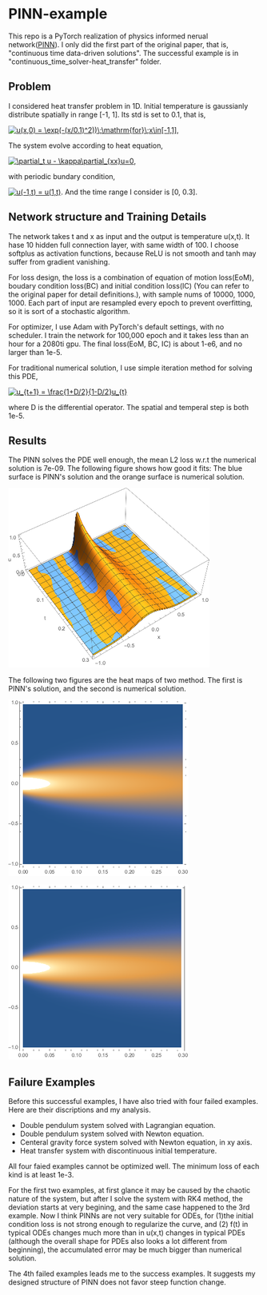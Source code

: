 
# PINN-example
This repo is a PyTorch realization of physics informed nerual network([PINN](https://github.com/maziarraissi/PINNs "physics informed neural networks")). I only did the first part of the original paper, that is, "continuous time data-driven solutions". The successful example is in "continuous_time_solver-heat_transfer" folder.


## Problem

I considered heat transfer problem in 1D. Initial temperature is gaussianly distribute spatially in range [-1, 1]. Its std is set to 0.1, that is,

<a href="https://www.codecogs.com/eqnedit.php?latex=u(x,0)&space;=&space;\exp(-(x/0.1)^2))\;\mathrm{for}\;x\in[-1,1]" target="_blank"><img src="https://latex.codecogs.com/gif.latex?u(x,0)&space;=&space;\exp(-(x/0.1)^2))\;\mathrm{for}\;x\in[-1,1]" title="u(x,0) = \exp(-(x/0.1)^2))\;\mathrm{for}\;x\in[-1,1]" /></a>,

The system evolve according to heat equation,

<a href="https://www.codecogs.com/eqnedit.php?latex=\partial_t&space;u&space;-&space;\kappa\partial_{xx}u=0" target="_blank"><img src="https://latex.codecogs.com/gif.latex?\partial_t&space;u&space;-&space;\kappa\partial_{xx}u=0" title="\partial_t u - \kappa\partial_{xx}u=0" /></a>,

with periodic bundary condition,

<a href="https://www.codecogs.com/eqnedit.php?latex=u(-1,t)&space;=&space;u(1,t)" target="_blank"><img src="https://latex.codecogs.com/gif.latex?u(-1,t)&space;=&space;u(1,t)" title="u(-1,t) = u(1,t)" /></a>.
And the time range I consider is [0, 0.3].

## Network structure and Training Details

The network takes  t and x as input and the output is temperature u(x,t). It hase 10 hidden full connection layer, with same width of 100. I choose softplus as activation functions, because ReLU is not smooth and tanh may suffer from gradient vanishing.

For loss design, the loss is a combination of equation of motion loss(EoM), boudary condition loss(BC) and initial condition loss(IC) (You can refer to the original paper for detail definitions.), with sample nums of 10000, 1000, 1000. Each part of input are resampled every epoch to prevent overfitting, so it is sort of a stochastic algorithm.

For optimizer, I use Adam with PyTorch's default settings, with no scheduler. I train the network for 100,000 epoch and it takes less than an hour for a 2080ti gpu. The final loss(EoM, BC, IC) is about 1-e6, and no larger than 1e-5.

For traditional numerical solution, I use simple iteration method for solving this PDE, 

<a href="https://www.codecogs.com/eqnedit.php?latex=u_{t&plus;1}&space;=&space;\frac{1&plus;D/2}{1-D/2}u_{t}" target="_blank"><img src="https://latex.codecogs.com/gif.latex?u_{t&plus;1}&space;=&space;\frac{1&plus;D/2}{1-D/2}u_{t}" title="u_{t+1} = \frac{1+D/2}{1-D/2}u_{t}" /></a>

where D is the differential operator. The spatial and temperal step is both 1e-5.

## Results

The PINN solves the PDE well enough, the mean L2 loss w.r.t the numerical solution is 7e-09. The following figure shows how good it fits: The blue surface is PINN's solution and the orange surface is numerical solution.

![avatar](figure/3D.png)

The following two figures are the heat maps of two method. The first is PINN's solution, and the second is numerical solution.

![PINN](figure/PINN.png "PINN")

![Numerical](figure/numerical.png "Numerical")

## Failure Examples

Before this successful examples, I have also tried with four failed examples. Here are their discriptions and my analysis.

- Double pendulum system solved with Lagrangian equation.
- Double pendulum system solved with Newton equation.
- Centeral gravity force system solved with Newton equation, in xy axis.
- Heat transfer system with discontinuous initial temperature.

All four faied examples cannot be optimized well. The minimum loss of each kind is at least 1e-3. 

For the first two examples, at first glance it may be caused by the chaotic nature of the system, but after I solve the system with RK4 method, the deviation starts at very begining, and the same case happened to the 3rd example. Now I think PINNs are not very suitable for ODEs, for (1)the initial condition loss is not strong enough to regularize the curve, and (2) f(t) in typical ODEs changes much more than in u(x,t) changes in typical PDEs (although the overall shape for PDEs also looks a lot different from beginning), the accumulated error may be much bigger than numerical solution.

The 4th failed examples leads me to the success examples. It suggests my designed structure of PINN does not favor steep function change.




